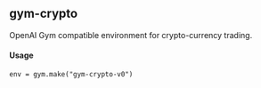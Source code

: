 ## gym-crypto

OpenAI Gym compatible environment for crypto-currency trading.

#### Usage

```env = gym.make("gym-crypto-v0")```
